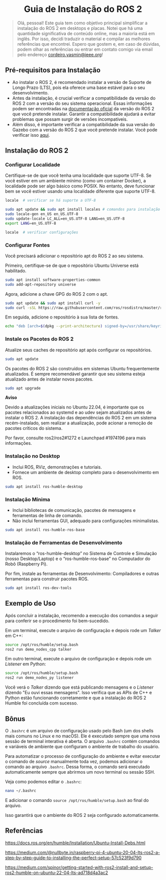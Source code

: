 <h1 align="center">Guia de Instalação do ROS 2</h1>


> Olá, pessoal! Este guia tem como objetivo principal simplificar a instalação do ROS 2 em desktops e placas. Notei que há uma quantidade significativa de conteúdo online, mas a maioria está em inglês. Por isso, decidi traduzir o material e compilar as melhores referências que encontrei. Espero que gostem e, em caso de dúvidas, podem olhar as referências ou entrar em contato comigo via email pelo endereço cordeiro.yasmin@ieee.org!

## Pré-requisitos para Instalação

- Ao instalar o ROS 2, é recomendado instalar a versão de Suporte de Longo Prazo (LTS), pois ela oferece uma base estável para o seu desenvolvimento.
- Antes da instalação, é crucial verificar a compatibilidade da versão do ROS 2 com a versão do seu sistema operacional. Essas informações podem ser encontradas na [documentação oficial](https://www.ros.org/reps/rep-2000.html#humble-hawksbill-may-2022-may-2027) da versão do ROS 2 que você pretende instalar. Garantir a compatibilidade ajudará a evitar problemas que possam surgir de versões incompatíveis.
- Além disso, é importante verificar a compatibilidade da sua versão do Gazebo com a versão do ROS 2 que você pretende instalar. Você pode verificar isso [aqui](https://gazebosim.org).

## Instalação do ROS 2

### Configurar Localidade

Certifique-se de que você tenha uma localidade que suporte UTF-8. Se você estiver em um ambiente mínimo (como um container Docker), a localidade pode ser algo básico como POSIX. No entanto, deve funcionar bem se você estiver usando uma localidade diferente que suporte UTF-8.

```bash
locale  # verificar se há suporte a UTF-8

sudo apt update && sudo apt install locales # comandos para instalação
sudo locale-gen en_US en_US.UTF-8
sudo update-locale LC_ALL=en_US.UTF-8 LANG=en_US.UTF-8
export LANG=en_US.UTF-8

locale  # verificar configurações
```

### Configurar Fontes

Você precisará adicionar o repositório apt do ROS 2 ao seu sistema.

Primeiro, certifique-se de que o repositório Ubuntu Universe está habilitado.

```bash
sudo apt install software-properties-common
sudo add-apt-repository universe
```

Agora, adicione a chave GPG do ROS 2 com o apt.

```bash
sudo apt update && sudo apt install curl -y
sudo curl -sSL https://raw.githubusercontent.com/ros/rosdistro/master/ros.key -o /usr/share/keyrings/ros-archive-keyring.gpg
```

Em seguida, adicione o repositório à sua lista de fontes.

```bash
echo "deb [arch=$(dpkg --print-architecture) signed-by=/usr/share/keyrings/ros-archive-keyring.gpg] http://packages.ros.org/ros2/ubuntu $(. /etc/os-release && echo $UBUNTU_CODENAME) main" | sudo tee /etc/apt/sources.list.d/ros2.list > /dev/null
```

### Instale os Pacotes do ROS 2

Atualize seus caches de repositório apt após configurar os repositórios.

```bash
sudo apt update
```

Os pacotes do ROS 2 são construídos em sistemas Ubuntu frequentemente atualizados. É sempre recomendável garantir que seu sistema esteja atualizado antes de instalar novos pacotes.

```bash
sudo apt upgrade
```

**Aviso**

Devido a atualizações iniciais no Ubuntu 22.04, é importante que os pacotes relacionados ao systemd e ao udev sejam atualizados antes de instalar o ROS 2. A instalação das dependências do ROS 2 em um sistema recém-instalado, sem realizar a atualização, pode acionar a remoção de pacotes críticos do sistema.

Por favor, consulte ros2/ros2#1272 e Launchpad #1974196 para mais informações.

### Instalação no Desktop

- Inclui ROS, RViz, demonstrações e tutoriais.
- Fornece um ambiente de desktop completo para o desenvolvimento em ROS.

```bash
sudo apt install ros-humble-desktop
```

### Instalação Mínima

- Inclui bibliotecas de comunicação, pacotes de mensagens e ferramentas de linha de comando.
- Não inclui ferramentas GUI, adequado para configurações minimalistas.

```bash
sudo apt install ros-humble-ros-base
```

### Instalação de Ferramentas de Desenvolvimento

Instalaremos o “ros-humble-desktop” no Sistema de Controle e Simulação (nosso Desktop/Laptop) e o “ros-humble-ros-base” no Computador do Robô (Raspberry Pi).

Por fim, instale as ferramentas de Desenvolvimento: Compiladores e outras ferramentas para construir pacotes ROS.

```bash
sudo apt install ros-dev-tools
```
## Exemplo de Uso

Após concluir a instalação, recomendo a execução dos comandos a seguir para conferir se o procedimento foi bem-sucedido.

Em um terminal, execute o arquivo de configuração e depois rode um *Talker* em C++:

```bash
source /opt/ros/humble/setup.bash
ros2 run demo_nodes_cpp talker
```

Em outro terminal, execute o arquivo de configuração e depois rode um *Listener* em Python:

```bash
source /opt/ros/humble/setup.bash
ros2 run demo_nodes_py listener
```

Você verá o *Talker* dizendo que está publicando mensagens e o *Listener* dizendo "Eu ouvi essas mensagens". Isso verifica que as APIs de C++ e Python estão funcionando corretamente e que a instalação do ROS 2 Humble foi concluída com sucesso.  

## Bônus

O `.bashrc` é um arquivo de configuração usado pelo Bash (um dos shells mais comuns no Linux e no macOS). Ele é executado sempre que uma nova sessão de terminal interativa é aberta. O arquivo `.bashrc` contém comandos e variáveis de ambiente que configuram o ambiente de trabalho do usuário.

Para automatizar o processo de configuração do ambiente e evitar executar o comando de *source* manualmente toda vez, podemos adicionar o comando ao arquivo `.bashrc`. Dessa forma, o comando será executado automaticamente sempre que abrirmos um novo terminal ou sessão SSH.

Veja como podemos editar o `.bashrc`:

```bash
nano ~/.bashrc
```

E adicionar o comando `source /opt/ros/humble/setup.bash` ao final do arquivo.

Isso garantirá que o ambiente do ROS 2 seja configurado automaticamente.

## Referências

https://docs.ros.org/en/humble/Installation/Ubuntu-Install-Debs.html

https://medium.com/@nullbyte.in/raspberry-pi-4-ubuntu-20-04-lts-ros2-a-step-by-step-guide-to-installing-the-perfect-setup-57c523f9d790

https://medium.com/spinor/getting-started-with-ros2-install-and-setup-ros2-humble-on-ubuntu-22-04-lts-ad718d4a3ac2
